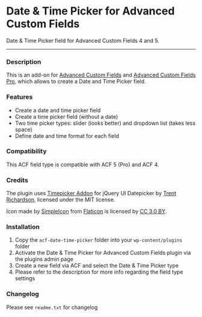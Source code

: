 # Date & Time Picker for Advanced Custom Fields

Date & Time Picker field for Advanced Custom Fields 4 and 5.

-----------------------

### Description

This is an add-on for [Advanced Custom Fields](http://wordpress.org/extend/plugins/advanced-custom-fields/) and [Advanced Custom Fields Pro](https://www.advancedcustomfields.com/), which allows to create a Date and Time Picker field.

### Features

* Create a date and time picker field
* Create a time picker field (without a date)
* Two time picker types: slider (looks better) and dropdown list (takes less space)
* Define date and time format for each field

### Compatibility

This ACF field type is compatible with ACF 5 (Pro) and ACF 4.

### Credits

The plugin uses [Timepicker Addon](http://trentrichardson.com/examples/timepicker/) for jQuery UI Datepicker by [Trent Richardson](http://trentrichardson.com/examples/timepicker/), licensed under the MIT license.

Icon made by [SimpleIcon](http://www.flaticon.com/authors/simpleicon) from [Flaticon](http://www.flaticon.com/) is licensed by [CC 3.0 BY](http://creativecommons.org/licenses/by/3.0/).

### Installation

1. Copy the `acf-date-time-picker` folder into your `wp-content/plugins` folder
2. Activate the Date & Time Picker for Advanced Custom Fields plugin via the plugins admin page
3. Create a new field via ACF and select the Date & Time Picker type
4. Please refer to the description for more info regarding the field type settings

### Changelog
Please see `readme.txt` for changelog

